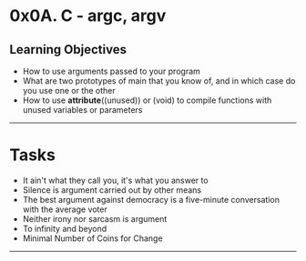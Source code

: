 # 0x0A. C - argc, argv

## Learning Objectives
- How to use arguments passed to your program
- What are two prototypes of main that you know of, and in which case do you use one or the other
- How to use __attribute__((unused)) or (void) to compile functions with unused variables or parameters
---
# Tasks
- It ain't what they call you, it's what you answer to
- Silence is argument carried out by other means
- The best argument against democracy is a five-minute conversation with the average voter
- Neither irony nor sarcasm is argument
- To infinity and beyond
- Minimal Number of Coins for Change
---
